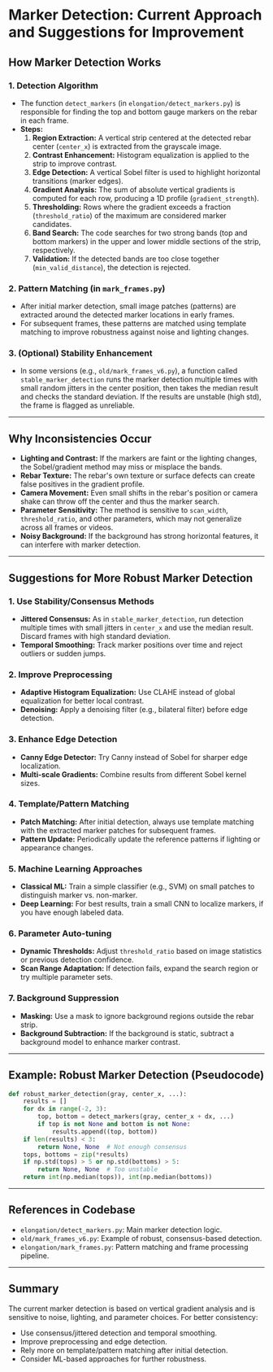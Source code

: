# Marker Detection: Current Approach and Suggestions for Improvement

## How Marker Detection Works

### 1. **Detection Algorithm**

- The function `detect_markers` (in `elongation/detect_markers.py`) is responsible for finding the top and bottom gauge markers on the rebar in each frame.
- **Steps:**
  1. **Region Extraction:** A vertical strip centered at the detected rebar center (`center_x`) is extracted from the grayscale image.
  2. **Contrast Enhancement:** Histogram equalization is applied to the strip to improve contrast.
  3. **Edge Detection:** A vertical Sobel filter is used to highlight horizontal transitions (marker edges).
  4. **Gradient Analysis:** The sum of absolute vertical gradients is computed for each row, producing a 1D profile (`gradient_strength`).
  5. **Thresholding:** Rows where the gradient exceeds a fraction (`threshold_ratio`) of the maximum are considered marker candidates.
  6. **Band Search:** The code searches for two strong bands (top and bottom markers) in the upper and lower middle sections of the strip, respectively.
  7. **Validation:** If the detected bands are too close together (`min_valid_distance`), the detection is rejected.

### 2. **Pattern Matching (in `mark_frames.py`)**

- After initial marker detection, small image patches (patterns) are extracted around the detected marker locations in early frames.
- For subsequent frames, these patterns are matched using template matching to improve robustness against noise and lighting changes.

### 3. **(Optional) Stability Enhancement**

- In some versions (e.g., `old/mark_frames_v6.py`), a function called `stable_marker_detection` runs the marker detection multiple times with small random jitters in the center position, then takes the median result and checks the standard deviation. If the results are unstable (high std), the frame is flagged as unreliable.

---

## Why Inconsistencies Occur

- **Lighting and Contrast:** If the markers are faint or the lighting changes, the Sobel/gradient method may miss or misplace the bands.
- **Rebar Texture:** The rebar's own texture or surface defects can create false positives in the gradient profile.
- **Camera Movement:** Even small shifts in the rebar's position or camera shake can throw off the center and thus the marker search.
- **Parameter Sensitivity:** The method is sensitive to `scan_width`, `threshold_ratio`, and other parameters, which may not generalize across all frames or videos.
- **Noisy Background:** If the background has strong horizontal features, it can interfere with marker detection.

---

## Suggestions for More Robust Marker Detection

### 1. **Use Stability/Consensus Methods**

- **Jittered Consensus:** As in `stable_marker_detection`, run detection multiple times with small jitters in `center_x` and use the median result. Discard frames with high standard deviation.
- **Temporal Smoothing:** Track marker positions over time and reject outliers or sudden jumps.

### 2. **Improve Preprocessing**

- **Adaptive Histogram Equalization:** Use CLAHE instead of global equalization for better local contrast.
- **Denoising:** Apply a denoising filter (e.g., bilateral filter) before edge detection.

### 3. **Enhance Edge Detection**

- **Canny Edge Detector:** Try Canny instead of Sobel for sharper edge localization.
- **Multi-scale Gradients:** Combine results from different Sobel kernel sizes.

### 4. **Template/Pattern Matching**

- **Patch Matching:** After initial detection, always use template matching with the extracted marker patches for subsequent frames.
- **Pattern Update:** Periodically update the reference patterns if lighting or appearance changes.

### 5. **Machine Learning Approaches**

- **Classical ML:** Train a simple classifier (e.g., SVM) on small patches to distinguish marker vs. non-marker.
- **Deep Learning:** For best results, train a small CNN to localize markers, if you have enough labeled data.

### 6. **Parameter Auto-tuning**

- **Dynamic Thresholds:** Adjust `threshold_ratio` based on image statistics or previous detection confidence.
- **Scan Range Adaptation:** If detection fails, expand the search region or try multiple parameter sets.

### 7. **Background Suppression**

- **Masking:** Use a mask to ignore background regions outside the rebar strip.
- **Background Subtraction:** If the background is static, subtract a background model to enhance marker contrast.

---

## Example: Robust Marker Detection (Pseudocode)

```python
def robust_marker_detection(gray, center_x, ...):
    results = []
    for dx in range(-2, 3):
        top, bottom = detect_markers(gray, center_x + dx, ...)
        if top is not None and bottom is not None:
            results.append((top, bottom))
    if len(results) < 3:
        return None, None  # Not enough consensus
    tops, bottoms = zip(*results)
    if np.std(tops) > 5 or np.std(bottoms) > 5:
        return None, None  # Too unstable
    return int(np.median(tops)), int(np.median(bottoms))
```

---

## References in Codebase

- `elongation/detect_markers.py`: Main marker detection logic.
- `old/mark_frames_v6.py`: Example of robust, consensus-based detection.
- `elongation/mark_frames.py`: Pattern matching and frame processing pipeline.

---

## Summary

The current marker detection is based on vertical gradient analysis and is sensitive to noise, lighting, and parameter choices. For better consistency:

- Use consensus/jittered detection and temporal smoothing.
- Improve preprocessing and edge detection.
- Rely more on template/pattern matching after initial detection.
- Consider ML-based approaches for further robustness.
